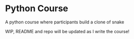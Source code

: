 # Python Course

A python course where participants build a clone of snake

WIP, README and repo will be updated as I write the course!
